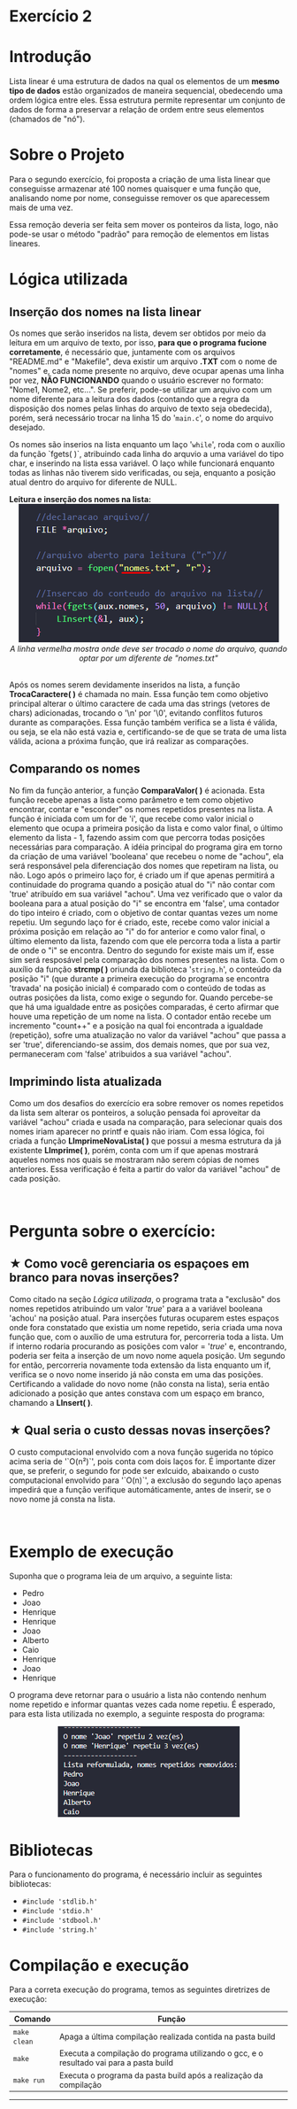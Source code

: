 # Exercício 2
<h1>Introdução</h1>
<p>Lista linear é uma estrutura de dados na qual os elementos de um <b>mesmo tipo de dados</b> estão organizados de maneira sequencial, obedecendo uma ordem lógica entre eles. Essa estrutura permite representar um conjunto de dados de forma a preservar a relação de ordem entre seus elementos (chamados de "nó").</p>

<h1>Sobre o Projeto</h1>
<p>Para o segundo exercício, foi proposta a criação de uma lista linear que conseguisse armazenar até 100 nomes quaisquer e 
uma função que, analisando nome por nome, conseguisse remover os que aparecessem mais de uma vez.</p>
<p>Essa remoção deveria ser feita sem mover os ponteiros da lista, logo, não pode-se usar o método "padrão" para remoção de elementos em listas lineares.</p>

<h1>Lógica utilizada</h1>
<h2>Inserção dos nomes na lista linear</h2>
<p>Os nomes que serão inseridos na lista, devem ser obtidos por meio da leitura em um arquivo de texto, por isso, <b>para que o programa fucione corretamente</b>, é necessário que, juntamente com os arquivos "README.md" e "Makefile", deva existir um arquivo <b>.TXT</b> com o nome de "nomes" e, cada nome presente no arquivo, deve ocupar apenas uma linha por vez, <b>NÃO FUNCIONANDO</b> quando o usuário escrever no formato: "Nome1, Nome2, etc...". Se preferir, pode-se utilizar um arquivo com um nome diferente para a leitura dos dados (contando que a regra da disposição dos nomes pelas linhas do arquivo de texto seja obedecida), porém, será necessário trocar na linha 15 do '<code>main.c</code>', o nome do arquivo desejado.</p>
<p>Os nomes são inserios na lista enquanto um laço '<code>while</code>', roda com o auxílio da função `fgets( )`, atribuindo cada linha do arquvio a uma variável do tipo char, e inserindo na lista essa variável. O laço while funcionará enquanto todas as linhas não tiverem sido verificadas, ou seja, enquanto a posição atual dentro do arquivo for diferente de NULL.</p>
<b>Leitura e inserção dos nomes na lista:</b>
<div align="center">
    <img src="imgs/inserção_na_lista.png">
</div>
<center> <i>A linha vermelha mostra onde deve ser trocado o nome do arquivo, quando optar por um diferente de "nomes.txt"</i></center>
<br/>
<p>Após os nomes serem devidamente inseridos na lista, a função <b>TrocaCaractere( )</b> é chamada no main. Essa função tem como objetivo principal alterar o último caractere de cada uma das strings (vetores de chars) adicionadas, trocando o '\n' por '\0', evitando conflitos futuros durante as comparações. Essa função também verifica se a lista é válida, ou seja, se ela não está vazia e, certificando-se de que se trata de uma lista válida, aciona a próxima função, que irá realizar as comparações.</p>

<h2>Comparando os nomes</h2>
<p>No fim da função anterior, a função <b>ComparaValor( )</b> é acionada. Esta função recebe apenas a lista como parâmetro e tem como objetivo encontrar, contar e "esconder" os nomes repetidos presentes na lista. A função é iniciada com um for de 'i', que recebe como valor inicial o elemento que ocupa a primeira posição da lista e como valor final, o último elemento da lista - 1, fazendo assim com que percorra todas posições necessárias para comparação. A idéia principal do programa gira em torno da criação de uma variável 'booleana' que recebeu o nome de "achou", ela será responsável pela diferenciação dos nomes que repetiram na lista, ou não. Logo após o primeiro laço for, é criado um if que apenas permitirá a continuidade do programa quando a posição atual do "i" não contar com 'true' atribuído em sua variável "achou". Uma vez verificado que o valor da booleana para a atual posição do "i" se encontra em 'false', uma contador do tipo inteiro é criado, com o objetivo de contar quantas vezes um nome repetiu. Um segundo laço for é criado, este, recebe como valor inicial a próxima posição em relação ao "i" do for anterior e como valor final, o último elemento da lista, fazendo com que ele percorra toda a lista a partir de onde o "i" se encontra. Dentro do segundo for existe mais um if, esse sim será resposável pela comparação dos nomes presentes na lista. Com o auxílio da função <b>strcmp( )</b> oriunda da biblioteca '<code>string.h</code>', o conteúdo da posição "i" (que durante a primeira execução do programa se encontra 'travada' na posição inicial) é comparado com o conteúdo de todas as outras posições da lista, como exige o segundo for. Quando percebe-se que há uma igualdade entre as posições comparadas, é certo afirmar que houve uma repetição de um nome na lista. O contador então recebe um incremento "count++" e a posição na qual foi encontrada a igualdade (repetição), sofre uma atualização no valor da variável "achou" que passa a ser 'true', diferenciando-se assim, dos demais nomes, que por sua vez, permaneceram com 'false' atribuidos a sua variável "achou".</p>

<h2>Imprimindo lista atualizada</h2>
<p>Como um dos desafios do exercício era sobre remover os nomes repetidos da lista sem alterar os ponteiros, a solução pensada foi aproveitar da variável "achou" criada e usada na comparação, para selecionar quais dos nomes iriam aparecer no printf e quais não iriam. Com essa lógica, foi criada a função <b>LImprimeNovaLista( )</b> que possui a mesma estrutura da já existente <b>LImprime( )</b>, porém, conta com um if que apenas mostrará aqueles nomes nos quais se mostraram não serem cópias de nomes anteriores. Essa verificação é feita a partir do valor da variável "achou" de cada posição.</p>
<br/>
<h1>Pergunta sobre o exercício:</h1>
<b><h2> ★ Como você gerenciaria os espaçoes em branco para novas inserções?</h2></b>
<p>Como citado na seção <i>Lógica utilizada</i>, o programa trata a "exclusão" dos nomes repetidos atribuindo um valor '<i>true</i>' para a a variável booleana 'achou' na posição atual. Para inserções futuras ocuparem estes espaços onde fora constatado que existia um nome repetido, seria criada uma nova função que, com o auxílio de uma estrutura for, percorreria toda a lista. Um if interno rodaria procurando as posições com valor = '<i>true</i>' e, encontrando, poderia ser feita a inserção de um novo nome aquela posição. Um segundo for então, percorreria novamente toda extensão da lista enquanto um if, verifica se o novo nome inserido já não consta em uma das posições. Certificando a validade do novo nome (não consta na lista), seria então adicionado a posição que antes constava com um espaço em branco, chamando a <b>LInsert( )</b>.
<b><h2> ★ Qual seria o custo dessas novas inserções?</h2></b>
<p>O custo computacional envolvido com a nova função sugerida no tópico acima seria de '`O(n²)`', pois conta com dois laços for. É importante dizer que, se preferir, o segundo for pode ser exlcuido, abaixando o custo computacional envolvido para '`O(n)`', a exclusão do segundo laço apenas impedirá que a função verifique automáticamente, antes de inserir, se o novo nome já consta na lista.</p>
<br/>
<h1>Exemplo de execução</h1>
<p>Suponha que o programa leia de um arquivo, a seguinte lista:</p>
<ul>
    <li>Pedro</li>
    <li>Joao</li>
    <li>Henrique</li>
    <li>Henrique</li>
    <li>Joao</li>
    <li>Alberto</li>
    <li>Caio</li>
    <li>Henrique</li>
    <li>Joao</li>
    <li>Henrique</li>
</ul>
<p>O programa deve retornar para o usuário a lista não contendo nenhum nome repetido e informar quantas vezes cada nome repetiu. É esperado, para esta lista utilizada no exemplo, a seguinte resposta do programa:</p>
<div align="center">
    <img src="imgs/exemplobom.png">
</div>
<h1>Bibliotecas</h1>
<p>Para o funcionamento do programa, é necessário incluir as seguintes bibliotecas: 
<ul>
    <li><code>#include 'stdlib.h'</code></li>
    <li><code>#include 'stdio.h'</code></li>
    <li><code>#include 'stdbool.h'</code></li>
    <li><code>#include 'string.h'</code></li>
</ul>

<h1>Compilação e execução</h1>
<p>Para a correta execução do programa, temos as seguintes diretrizes de execução:<p>


| Comando                |  Função                                                                                           |                     
| -----------------------| ------------------------------------------------------------------------------------------------- |
|  `make clean`          | Apaga a última compilação realizada contida na pasta build                                        |
|  `make`                | Executa a compilação do programa utilizando o gcc, e o resultado vai para a pasta build           |
|  `make run`            | Executa o programa da pasta build após a realização da compilação                                 |
<hr/>